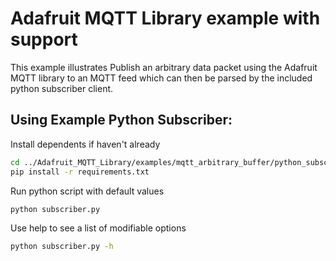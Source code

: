 # Adafruit MQTT Library example with support

This example illustrates Publish an arbitrary data packet using the Adafruit MQTT library to an MQTT feed which can then be parsed by the included python subscriber client.

## Using Example Python Subscriber:

Install dependents if haven't already
```bash
cd ../Adafruit_MQTT_Library/examples/mqtt_arbitrary_buffer/python_subscriber
pip install -r requirements.txt
```

Run python script with default values
```bash
python subscriber.py
```

Use help to see a list of modifiable options
```bash
python subscriber.py -h
```
